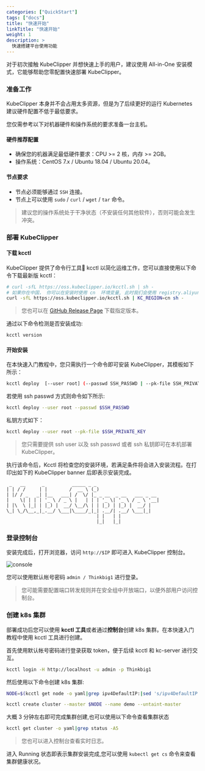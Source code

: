```yaml
---
categories: ["QuickStart"]
tags: ["docs"] 
title: "快速开始"
linkTitle: "快速开始"
weight: 1
description: >
  快速搭建平台使用功能
---
```



对于初次接触 KubeClipper 并想快速上手的用户，建议使用 All-in-One 安装模式，它能够帮助您零配置快速部署 KubeClipper。

### 准备工作

KubeClipper 本身并不会占用太多资源，但是为了后续更好的运行 Kubernetes 建议硬件配置不低于最低要求。

您仅需参考以下对机器硬件和操作系统的要求准备一台主机。

#### 硬件推荐配置

- 确保您的机器满足最低硬件要求：CPU >= 2 核，内存 >= 2GB。
- 操作系统：CentOS 7.x / Ubuntu 18.04 / Ubuntu 20.04。

#### 节点要求

- 节点必须能够通过 `SSH` 连接。
- 节点上可以使用 `sudo` / `curl` / `wget` / `tar` 命令。

> 建议您的操作系统处于干净状态（不安装任何其他软件），否则可能会发生冲突。

### 部署 KubeClipper

#### 下载 kcctl

KubeClipper 提供了命令行工具🔧 kcctl 以简化运维工作，您可以直接使用以下命令下载最新版 kcctl：

```bash
# curl -sfL https://oss.kubeclipper.io/kcctl.sh | sh -
# 如果你在中国， 你可以在安装时使用 cn  环境变量, 此时我们会使用 registry.aliyuncs.com/google_containers 代替 k8s.gcr.io
curl -sfL https://oss.kubeclipper.io/kcctl.sh | KC_REGION=cn sh -
```

> 您也可以在 [GitHub Release Page](https://github.com/kubeclipper/kubeclipper/releases) 下载指定版本。

通过以下命令检测是否安装成功:

```bash
kcctl version
```

#### 开始安装

在本快速入门教程中，您只需执行一个命令即可安装 KubeClipper，其模板如下所示：

```bash
kcctl deploy  [--user root] (--passwd SSH_PASSWD | --pk-file SSH_PRIVATE_KEY)
```

若使用 ssh passwd 方式则命令如下所示:

```bash
kcctl deploy --user root --passwd $SSH_PASSWD
```

私钥方式如下：

```bash
kcctl deploy --user root --pk-file $SSH_PRIVATE_KEY
```

> 您只需要提供 ssh user 以及 ssh passwd 或者 ssh 私钥即可在本机部署 KubeClipper。

执行该命令后，Kcctl 将检查您的安装环境，若满足条件将会进入安装流程。在打印出如下的 KubeClipper banner 后即表示安装完成。

```console
 _   __      _          _____ _ _
| | / /     | |        /  __ \ (_)
| |/ / _   _| |__   ___| /  \/ |_ _ __  _ __   ___ _ __
|    \| | | | '_ \ / _ \ |   | | | '_ \| '_ \ / _ \ '__|
| |\  \ |_| | |_) |  __/ \__/\ | | |_) | |_) |  __/ |
\_| \_/\__,_|_.__/ \___|\____/_|_| .__/| .__/ \___|_|
                                 | |   | |
                                 |_|   |_|
```

### 登录控制台

安装完成后，打开浏览器，访问 `http://$IP` 即可进入 KubeClipper 控制台。

![console](docs/img/console-login.png)

您可以使用默认帐号密码 `admin / Thinkbig1` 进行登录。

> 您可能需要配置端口转发规则并在安全组中开放端口，以便外部用户访问控制台。

### 创建 k8s 集群

部署成功后您可以使用 **kcctl 工具**或者通过**控制台**创建 k8s 集群。在本快速入门教程中使用 kcctl 工具进行创建。

首先使用默认帐号密码进行登录获取 token，便于后续 kcctl 和 kc-server 进行交互。

```bash
kcctl login -H http://localhost -u admin -p Thinkbig1
```

然后使用以下命令创建 k8s 集群:

```bash
NODE=$(kcctl get node -o yaml|grep ipv4DefaultIP:|sed 's/ipv4DefaultIP: //')

kcctl create cluster --master $NODE --name demo --untaint-master
```

大概 3 分钟左右即可完成集群创建,也可以使用以下命令查看集群状态

```bash
kcctl get cluster -o yaml|grep status -A5
```

> 您也可以进入控制台查看实时日志。

进入 Running 状态即表示集群安装完成,您可以使用 `kubectl get cs` 命令来查看集群健康状况。
